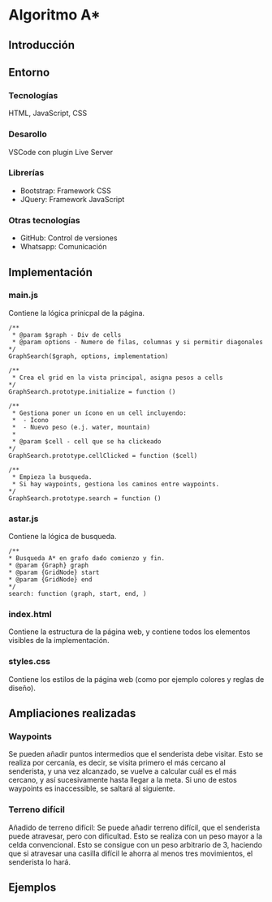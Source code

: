 # Algoritmo A*
## Introducción

## Entorno
### Tecnologías
HTML, JavaScript, CSS

### Desarollo
VSCode con plugin Live Server

### Librerías
- Bootstrap: Framework CSS
- JQuery: Framework JavaScript

### Otras tecnologías
- GitHub: Control de versiones
- Whatsapp: Comunicación

## Implementación
### main.js
Contiene la lógica prinicpal de la página.

```
/** 
 * @param $graph - Div de cells
 * @param options - Numero de filas, columnas y si permitir diagonales
*/
GraphSearch($graph, options, implementation)
```

```
/** 
 * Crea el grid en la vista principal, asigna pesos a cells
*/
GraphSearch.prototype.initialize = function ()
```

```
/** 
 * Gestiona poner un ícono en un cell incluyendo:
 *  - Ícono
 *  - Nuevo peso (e.j. water, mountain)
 *
 * @param $cell - cell que se ha clickeado
*/
GraphSearch.prototype.cellClicked = function ($cell)
```

```
/** 
 * Empieza la busqueda. 
 * Si hay waypoints, gestiona los caminos entre waypoints.
*/
GraphSearch.prototype.search = function ()
```

### astar.js
Contiene la lógica de busqueda.

```
/**
* Busqueda A* en grafo dado comienzo y fin.
* @param {Graph} graph
* @param {GridNode} start
* @param {GridNode} end
*/
search: function (graph, start, end, )
```

### index.html
Contiene la estructura de la página web, y contiene todos los elementos visibles de la implementación.

### styles.css
Contiene los estilos de la página web (como por ejemplo colores  y reglas de diseño).

## Ampliaciones realizadas
### Waypoints
Se pueden añadir puntos intermedios que el senderista debe visitar. Esto se realiza por cercanía, es decir, se visita primero el más cercano al senderista, y una vez alcanzado, se vuelve a calcular cuál es el más cercano, y así sucesivamente hasta llegar a la meta. Si uno de estos waypoints es inaccessible, se saltará al siguiente.

### Terreno difícil
Añadido de terreno difícil: Se puede añadir terreno difícil, que el senderista puede atravesar, pero con dificultad. Esto se realiza con un peso mayor a la celda convencional. Esto se consigue con un peso arbitrario de 3, haciendo que si atravesar una casilla difícil le ahorra al menos tres movimientos, el senderista lo hará.

## Ejemplos